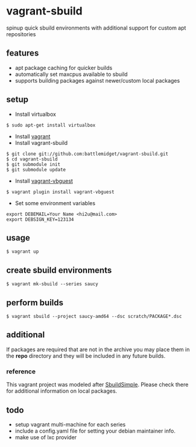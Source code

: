 vagrant-sbuild
==============

spinup quick sbuild environments with additional support for custom apt repositories

## features

+ apt package caching for quicker builds
+ automatically set maxcpus available to sbuild
+ supports building packages against newer/custom local packages

## setup

+ Install virtualbox

```
$ sudo apt-get install virtualbox
```

+ Install [vagrant][]
+ Install vagrant-sbuild

```
$ git clone git://github.com:battlemidget/vagrant-sbuild.git
$ cd vagrant-sbuild
$ git submodule init
$ git submodule update
```

+ Install [vagrant-vbguest][]
 
```
$ vagrant plugin install vagrant-vbguest
```

+ Set some environment variables

```
export DEBEMAIL=Your Name <hi2u@mail.com>
export DEBSIGN_KEY=123134
```

## usage

```
$ vagrant up
```

## create sbuild environments

```
$ vagrant mk-sbuild --series saucy
```

## perform builds

```
$ vagrant sbuild --project saucy-amd64 --dsc scratch/PACKAGE*.dsc
```

## additional

If packages are required that are not in the archive you may place them in
the **repo** directory and they will be included in any future builds.

### reference

This vagrant project was modeled after [SbuildSimple][]. Please check there
for additional information on local packages.

## todo

+ setup vagrant multi-machine for each series
+ include a config.yaml file for setting your debian maintainer info.
+ make use of lxc provider

[SbuildSimple]: https://wiki.ubuntu.com/SimpleSbuild
[vagrant]: http://downloads.vagrantup.com/
[vagrant-vbguest]: https://github.com/dotless-de/vagrant-vbguest
